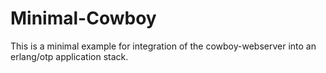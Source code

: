 
Minimal-Cowboy
==============

This is a minimal example for integration of the cowboy-webserver into an
erlang/otp application stack.

